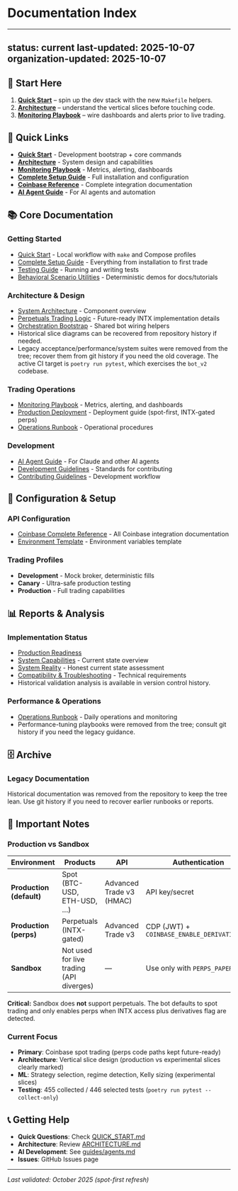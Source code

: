 # Documentation Index

---
status: current
last-updated: 2025-10-07
organization-updated: 2025-10-07
---

## 🚦 Start Here

1. **[Quick Start](QUICK_START.md)** – spin up the dev stack with the new `Makefile` helpers.
2. **[Architecture](ARCHITECTURE.md)** – understand the vertical slices before touching code.
3. **[Monitoring Playbook](MONITORING_PLAYBOOK.md)** – wire dashboards and alerts prior to live trading.

## 📍 Quick Links

- **[Quick Start](QUICK_START.md)** - Development bootstrap + core commands
- **[Architecture](ARCHITECTURE.md)** - System design and capabilities
- **[Monitoring Playbook](MONITORING_PLAYBOOK.md)** - Metrics, alerting, dashboards
- **[Complete Setup Guide](guides/complete_setup_guide.md)** - Full installation and configuration
- **[Coinbase Reference](reference/coinbase_complete.md)** - Complete integration documentation
- **[AI Agent Guide](guides/agents.md)** - For AI agents and automation

## 📚 Core Documentation

### Getting Started
- [Quick Start](QUICK_START.md) - Local workflow with `make` and Compose profiles
- [Complete Setup Guide](guides/complete_setup_guide.md) - Everything from installation to first trade
- [Testing Guide](guides/testing.md) - Running and writing tests
- [Behavioral Scenario Utilities](testing/behavioral_scenarios_demo.md) - Deterministic demos for docs/tutorials

### Architecture & Design
- [System Architecture](ARCHITECTURE.md) - Component overview
- [Perpetuals Trading Logic](reference/trading_logic_perps.md) - Future-ready INTX implementation details
- [Orchestration Bootstrap](src/bot_v2/orchestration/bootstrap.py) - Shared bot wiring helpers
- Historical slice diagrams can be recovered from repository history if needed.
- Legacy acceptance/performance/system suites were removed from the tree; recover them from git history if you need the old coverage. The active CI target is `poetry run pytest`, which exercises the `bot_v2` codebase.

### Trading Operations
- [Monitoring Playbook](MONITORING_PLAYBOOK.md) - Metrics, alerting, and dashboards
- [Production Deployment](guides/production.md) - Deployment guide (spot-first, INTX-gated perps)
- [Operations Runbook](ops/operations_runbook.md) - Operational procedures

### Development
- [AI Agent Guide](guides/agents.md) - For Claude and other AI agents
- [Development Guidelines](../DEVELOPMENT_GUIDELINES.md) - Standards for contributing
- [Contributing Guidelines](../CONTRIBUTING.md) - Development workflow

## 🔧 Configuration & Setup

### API Configuration
- [Coinbase Complete Reference](reference/coinbase_complete.md) - All Coinbase integration documentation
- [Environment Template](../config/environments/.env.template) - Environment variables template

### Trading Profiles
- **Development** - Mock broker, deterministic fills
- **Canary** - Ultra-safe production testing
- **Production** - Full trading capabilities

## 📊 Reports & Analysis

### Implementation Status
- [Production Readiness](guides/production.md#production-readiness-requirements)
- [System Capabilities](reference/system_capabilities.md) - Current state overview
- [System Reality](reference/system_reality.md) - Honest current state assessment
- [Compatibility & Troubleshooting](reference/compatibility_troubleshooting.md) - Technical requirements
- Historical validation analysis is available in version control history.

### Performance & Operations
- [Operations Runbook](ops/operations_runbook.md) - Daily operations and monitoring
- Performance-tuning playbooks were removed from the tree; consult git history if
  you need the legacy guidance.

## 🗄️ Archive

### Legacy Documentation
Historical documentation was removed from the repository to keep the tree lean.
Use git history if you need to recover earlier runbooks or reports.

## 🚨 Important Notes

### Production vs Sandbox

| Environment | Products | API | Authentication |
|------------|----------|-----|----------------|
| **Production (default)** | Spot (BTC-USD, ETH-USD, …) | Advanced Trade v3 (HMAC) | API key/secret |
| **Production (perps)** | Perpetuals (INTX-gated) | Advanced Trade v3 | CDP (JWT) + `COINBASE_ENABLE_DERIVATIVES=1` |
| **Sandbox** | Not used for live trading (API diverges) | — | Use only with `PERPS_PAPER=1` |

**Critical:** Sandbox does **not** support perpetuals. The bot defaults to spot trading and only enables perps when INTX access plus derivatives flag are detected.

### Current Focus
- **Primary**: Coinbase spot trading (perps code paths kept future-ready)
- **Architecture**: Vertical slice design (production vs experimental slices clearly marked)
- **ML**: Strategy selection, regime detection, Kelly sizing (experimental slices)
- **Testing**: 455 collected / 446 selected tests (`poetry run pytest --collect-only`)

## 📞 Getting Help

- **Quick Questions**: Check [QUICK_START.md](./QUICK_START.md)
- **Architecture**: Review [ARCHITECTURE.md](ARCHITECTURE.md)
- **AI Development**: See [guides/agents.md](guides/agents.md)
- **Issues**: GitHub Issues page

---

*Last validated: October 2025 (spot-first refresh)*

